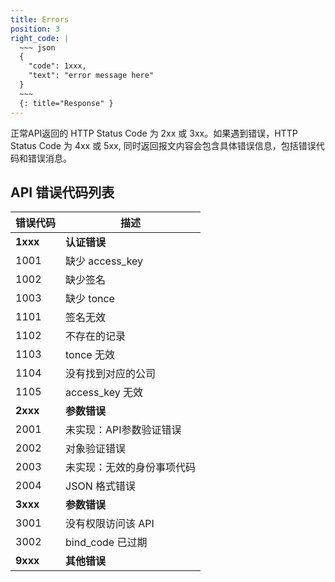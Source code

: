 ```yaml
---
title: Errors
position: 3
right_code: |
  ~~~ json
  {
    "code": 1xxx,
    "text": "error message here"
  }
  ~~~
  {: title="Response" }
---
```


正常API返回的 HTTP Status Code 为 2xx 或 3xx。如果遇到错误，HTTP Status Code 为 4xx 或 5xx,
同时返回报文内容会包含具体错误信息，包括错误代码和错误消息。

## API 错误代码列表

错误代码 | 描述
-------- | -------
**1xxx** | **认证错误**
1001     | 缺少 access_key
1002     | 缺少签名
1003     | 缺少 tonce
1101     | 签名无效
1102     | 不存在的记录
1103     | tonce 无效
1104     | 没有找到对应的公司
1105     | access_key 无效
**2xxx** | **参数错误**
2001     | 未实现：API参数验证错误
2002     | 对象验证错误
2003     | 未实现：无效的身份事项代码
2004     | JSON 格式错误
**3xxx** | **参数错误**
3001     | 没有权限访问该 API
3002     | bind_code 已过期
**9xxx** | **其他错误**
